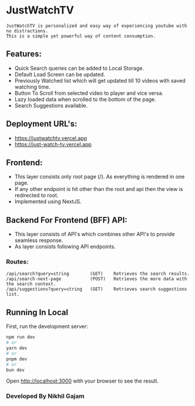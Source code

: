# JustWatchTV

```
JustWatchTV is personalized and easy way of experiencing youtube with no distractions.
This is a simple yet powerful way of content consumption.
```

## Features:
- Quick Search queries can be added to Local Storage.
- Default Load Screen can be updated.
- Previously Watched list which will get updated till 10 videos with saved watching time.
- Button To Scroll from selected video to player and vice versa.
- Lazy loaded data when scrolled to the bottom of the page.
- Search Suggestions available.


## Deployment URL's:
- https://justwatchtv.vercel.app
- https://just-watch-tv.vercel.app


## Frontend:
- This layer consists only root page (/). As everything is rendered in one page.
- If any other endpoint is hit other than the root and api then the view is redirected to root.
- Implemented using NextJS.

## Backend For Frontend (BFF) API:
- This layer consists of API's which combines other API's to provide seamless response.
- As layer consists following API endpoints.

### Routes:
```
/api/search?query=string        (GET)    Retrieves the search results.
/api/search-next-page           (POST)   Retrieves the more data with the search context.
/api/suggestions?query=string   (GET)    Retrieves search suggestions list.
```

## Running In Local

First, run the development server:

```bash
npm run dev
# or
yarn dev
# or
pnpm dev
# or
bun dev
```

Open [http://localhost:3000](http://localhost:3000) with your browser to see the result.

### Developed By Nikhil Gajam
